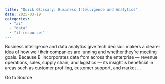 ```yaml
---
title: "Quick Glossary: Business Intelligence and Analytics"
date: 2025-03-19
categories: 
  - "ai"
  - "data"
  - "it-resources"
---
```


Business intelligence and data analytics give tech decision makers a clearer idea of how well their companies are running and whether they’re meeting goals. Because BI incorporates data from across the enterprise — revenue operations, sales, supply chain, and logistics — its insight is beneficial in areas such as customer profiling, customer support, and market ...

Go to Source
